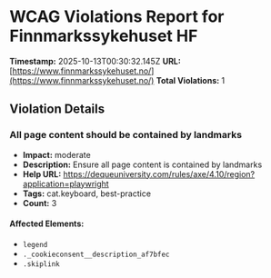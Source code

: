# WCAG Violations Report for Finnmarkssykehuset HF

**Timestamp:** 2025-10-13T00:30:32.145Z
**URL:** [https://www.finnmarkssykehuset.no/](https://www.finnmarkssykehuset.no/)
**Total Violations:** 1

## Violation Details

### All page content should be contained by landmarks

- **Impact:** moderate
- **Description:** Ensure all page content is contained by landmarks
- **Help URL:** https://dequeuniversity.com/rules/axe/4.10/region?application=playwright
- **Tags:** cat.keyboard, best-practice
- **Count:** 3

#### Affected Elements:

- `legend`
- `._cookieconsent__description_af7bfec`
- `.skiplink`
